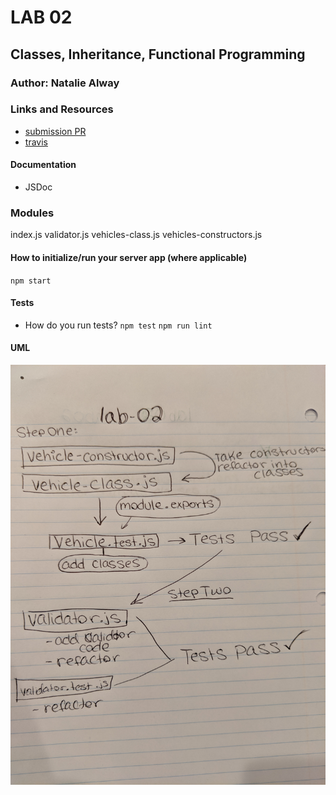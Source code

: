 # LAB 02

## Classes, Inheritance, Functional Programming

### Author: Natalie Alway

### Links and Resources
* [submission PR](https://github.com/nataliealway-401-advanced-javascript/lab-02-classes/pull/1)
* [travis](https://www.travis-ci.com/nataliealway-401-advanced-javascript/lab-02-classes)


#### Documentation
* JSDoc 

### Modules
index.js
validator.js
vehicles-class.js
vehicles-constructors.js


#### How to initialize/run your server app (where applicable)
`npm start`

  
#### Tests
* How do you run tests?
`npm test` `npm run lint`

#### UML
![UML](assets/IMG_20200107_185730_1.jpg)
